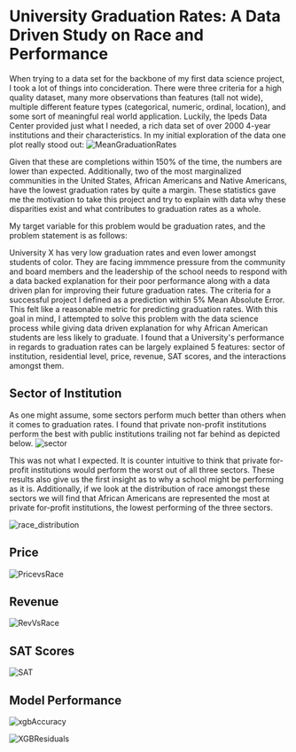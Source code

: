 # University Graduation Rates: A Data Driven Study on Race and Performance

When trying to a data set for the backbone of my first data science project, I took a lot of things into concideration. 
There were three criteria for a high quality dataset, many more observations than features (tall not wide),
multiple different feature types (categorical, numeric, ordinal, location), and some sort of meaningful real world application. Luckily, the Ipeds Data Center provided just what I needed, a rich data set of over 2000 4-year institutions and their characteristics. In my initial exploration of the data one plot really stood out: 
![MeanGraduationRates](https://user-images.githubusercontent.com/59036285/138110474-313de912-2a80-4935-8904-6b52366b9dc9.png) 

Given that these are completions within 150% of the time, the numbers are lower than expected. Additionally, two of the most marginalized communities in the United States, African Americans and Native Americans, have the lowest graduation rates by quite a margin. These statistics gave me the motivation to take this project and try to explain with data why these disparities exist and what contributes to graduation rates as a whole.

My target variable for this problem would be graduation rates, and the problem statement is as follows:

University X has very low graduation rates and even lower amongst students of color. They are facing immmence pressure from the community and board members and 
the leadership of the school needs to respond with a data backed explanation for their poor performance along with a data driven plan for improving their future 
graduation rates. The criteria for a successful project I defined as a prediction within 5% Mean Absolute Error. This felt like a reasonable metric for predicting 
graduation rates. With this goal in mind, I attempted to solve this problem with the data science process while giving data driven explanation for why African American students are less likely to graduate. I found that a University's performance in regards to graduation rates can be largely explained 5 features: sector of institution, residential level, price, revenue, SAT scores, and the interactions amongst them.

## Sector of Institution
As one might assume, some sectors perform much better than others when it comes to graduation rates. I found that  private non-profit institutions perform the best with public institutions trailing not far behind as depicted below.
![sector](https://user-images.githubusercontent.com/59036285/138111617-9bbf9781-1353-4286-895b-3d55f014d767.png)

This was not what I expected. It is counter intuitive to think that private for-profit institutions would perform the worst out of all three sectors. These results also give us the first insight as to why a school might be performing as it is. Additionally, if we look at the distribution of race amongst these sectors we will find that African Americans are represented the most at private for-profit institutions, the lowest performing of the three sectors.

![race_distribution](https://user-images.githubusercontent.com/59036285/138111623-d681c249-974c-4f38-a645-e747c267480e.png)



## Price

![PricevsRace](https://user-images.githubusercontent.com/59036285/138111586-5e14aa55-bebe-4d1b-bc87-1064416b2594.png)

## Revenue

![RevVsRace](https://user-images.githubusercontent.com/59036285/138111556-bc070da6-cd22-4398-b8da-33f2c6c41e3a.png)

## SAT Scores
![SAT](https://user-images.githubusercontent.com/59036285/138111735-cdd264da-14a0-4e3e-aafb-aaa17acfea10.png)


## Model Performance



![xgbAccuracy](https://user-images.githubusercontent.com/59036285/138111680-86a9d719-8a75-44dc-9c1c-7eb50f3e547d.png)

![XGBResiduals](https://user-images.githubusercontent.com/59036285/138111692-388d5efe-295a-41d0-a550-fdb96c179140.png)






